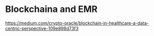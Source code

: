 # Blockchaina and EMR 

https://medium.com/crypto-oracle/blockchain-in-healthcare-a-data-centric-perspective-109e898d73f3
